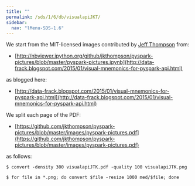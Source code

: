 ```yaml
---
title: ""
permalink: /sds/1/6/db/visualapiJKT/
sidebar:
  nav: "lMenu-SDS-1.6"
---
```


We start from the MIT-licensed images contributed by [Jeff Thompson](https://www.linkedin.com/profile/view?id=128303555) from:

* [http://nbviewer.ipython.org/github/jkthompson/pyspark-pictures/blob/master/pyspark-pictures.ipynb](http://data-frack.blogspot.com/2015/01/visual-mnemonics-for-pyspark-api.html)

as blogged here:

* [http://data-frack.blogspot.com/2015/01/visual-mnemonics-for-pyspark-api.html](http://data-frack.blogspot.com/2015/01/visual-mnemonics-for-pyspark-api.html)

We split each page of the PDF: 

* [https://github.com/jkthompson/pyspark-pictures/blob/master/images/pyspark-pictures.pdf](https://github.com/jkthompson/pyspark-pictures/blob/master/images/pyspark-pictures.pdf)

as follows:
```
$ convert -density 300 visualapiJTK.pdf -quality 100 visualapiJTK.png
```

```
$ for file in *.png; do convert $file -resize 1000 med/$file; done
```

